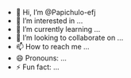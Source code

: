 - 👋 Hi, I’m @Papichulo-efj
- 👀 I’m interested in ...
- 🌱 I’m currently learning ...
- 💞️ I’m looking to collaborate on ...
- 📫 How to reach me ...
- 😄 Pronouns: ...
- ⚡ Fun fact: ...

<!---
Papichulo-efj/Papichulo-efj is a ✨ special ✨ repository because its `README.md` (this file) appears on your GitHub profile.
You can click the Preview link to take a look at your changes.
--->
